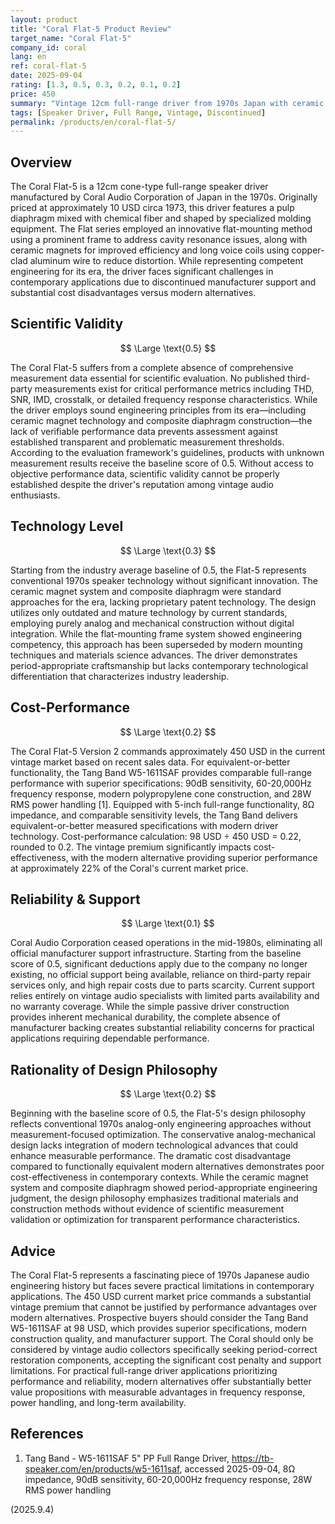 ```yaml
---
layout: product
title: "Coral Flat-5 Product Review"
target_name: "Coral Flat-5"
company_id: coral
lang: en
ref: coral-flat-5
date: 2025-09-04
rating: [1.3, 0.5, 0.3, 0.2, 0.1, 0.2]
price: 450
summary: "Vintage 12cm full-range driver from 1970s Japan with ceramic magnet system, suffering from obsolete technology, discontinued manufacturer support, and poor cost-performance versus modern alternatives."
tags: [Speaker Driver, Full Range, Vintage, Discontinued]
permalink: /products/en/coral-flat-5/
---
```


## Overview

The Coral Flat-5 is a 12cm cone-type full-range speaker driver manufactured by Coral Audio Corporation of Japan in the 1970s. Originally priced at approximately 10 USD circa 1973, this driver features a pulp diaphragm mixed with chemical fiber and shaped by specialized molding equipment. The Flat series employed an innovative flat-mounting method using a prominent frame to address cavity resonance issues, along with ceramic magnets for improved efficiency and long voice coils using copper-clad aluminum wire to reduce distortion. While representing competent engineering for its era, the driver faces significant challenges in contemporary applications due to discontinued manufacturer support and substantial cost disadvantages versus modern alternatives.

## Scientific Validity

$$ \Large \text{0.5} $$

The Coral Flat-5 suffers from a complete absence of comprehensive measurement data essential for scientific evaluation. No published third-party measurements exist for critical performance metrics including THD, SNR, IMD, crosstalk, or detailed frequency response characteristics. While the driver employs sound engineering principles from its era—including ceramic magnet technology and composite diaphragm construction—the lack of verifiable performance data prevents assessment against established transparent and problematic measurement thresholds. According to the evaluation framework's guidelines, products with unknown measurement results receive the baseline score of 0.5. Without access to objective performance data, scientific validity cannot be properly established despite the driver's reputation among vintage audio enthusiasts.

## Technology Level

$$ \Large \text{0.3} $$

Starting from the industry average baseline of 0.5, the Flat-5 represents conventional 1970s speaker technology without significant innovation. The ceramic magnet system and composite diaphragm were standard approaches for the era, lacking proprietary patent technology. The design utilizes only outdated and mature technology by current standards, employing purely analog and mechanical construction without digital integration. While the flat-mounting frame system showed engineering competency, this approach has been superseded by modern mounting techniques and materials science advances. The driver demonstrates period-appropriate craftsmanship but lacks contemporary technological differentiation that characterizes industry leadership.

## Cost-Performance

$$ \Large \text{0.2} $$

The Coral Flat-5 Version 2 commands approximately 450 USD in the current vintage market based on recent sales data. For equivalent-or-better functionality, the Tang Band W5-1611SAF provides comparable full-range performance with superior specifications: 90dB sensitivity, 60-20,000Hz frequency response, modern polypropylene cone construction, and 28W RMS power handling [1]. Equipped with 5-inch full-range functionality, 8Ω impedance, and comparable sensitivity levels, the Tang Band delivers equivalent-or-better measured specifications with modern driver technology. Cost-performance calculation: 98 USD ÷ 450 USD = 0.22, rounded to 0.2. The vintage premium significantly impacts cost-effectiveness, with the modern alternative providing superior performance at approximately 22% of the Coral's current market price.

## Reliability & Support

$$ \Large \text{0.1} $$

Coral Audio Corporation ceased operations in the mid-1980s, eliminating all official manufacturer support infrastructure. Starting from the baseline score of 0.5, significant deductions apply due to the company no longer existing, no official support being available, reliance on third-party repair services only, and high repair costs due to parts scarcity. Current support relies entirely on vintage audio specialists with limited parts availability and no warranty coverage. While the simple passive driver construction provides inherent mechanical durability, the complete absence of manufacturer backing creates substantial reliability concerns for practical applications requiring dependable performance.

## Rationality of Design Philosophy

$$ \Large \text{0.2} $$

Beginning with the baseline score of 0.5, the Flat-5's design philosophy reflects conventional 1970s analog-only engineering approaches without measurement-focused optimization. The conservative analog-mechanical design lacks integration of modern technological advances that could enhance measurable performance. The dramatic cost disadvantage compared to functionally equivalent modern alternatives demonstrates poor cost-effectiveness in contemporary contexts. While the ceramic magnet system and composite diaphragm showed period-appropriate engineering judgment, the design philosophy emphasizes traditional materials and construction methods without evidence of scientific measurement validation or optimization for transparent performance characteristics.

## Advice

The Coral Flat-5 represents a fascinating piece of 1970s Japanese audio engineering history but faces severe practical limitations in contemporary applications. The 450 USD current market price commands a substantial vintage premium that cannot be justified by performance advantages over modern alternatives. Prospective buyers should consider the Tang Band W5-1611SAF at 98 USD, which provides superior specifications, modern construction quality, and manufacturer support. The Coral should only be considered by vintage audio collectors specifically seeking period-correct restoration components, accepting the significant cost penalty and support limitations. For practical full-range driver applications prioritizing performance and reliability, modern alternatives offer substantially better value propositions with measurable advantages in frequency response, power handling, and long-term availability.

## References

1. Tang Band - W5-1611SAF 5" PP Full Range Driver, https://tb-speaker.com/en/products/w5-1611saf, accessed 2025-09-04, 8Ω impedance, 90dB sensitivity, 60-20,000Hz frequency response, 28W RMS power handling

(2025.9.4)